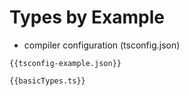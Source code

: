 # Types by Example

+ compiler configuration (tsconfig.json)

```
{{tsconfig-example.json}}
```

```
{{basicTypes.ts}}
```
